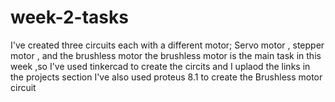 # week-2-tasks
I've created three circuits each with a different motor; Servo motor , stepper motor , and the brushless motor
the brushless motor is the main task in this week ,so I've used tinkercad to create the circits and I uplaod the links in the projects section 
I've also used proteus 8.1 to create the Brushless motor circuit 
